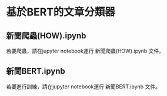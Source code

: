 # 基於BERT的文章分類器


## 新聞爬蟲(HOW).ipynb
若要爬蟲，請在jupyter notebook運行 新聞爬蟲(HOW).ipynb 文件。

## 新聞BERT.ipynb
若要進行訓練，請在jupyter notebook運行 新聞BERT.ipynb 文件。

